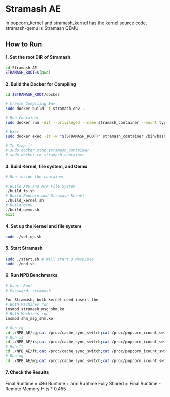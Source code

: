 # Stramash AE

In popcorn\_kernel  and stramash\_kernel has the kernel source code. 
stramash-qemu is Stramash QEMU
  
## How to Run

#### 1. Set the root DIR of Stramash
```bash
cd Stramash-AE
STRAMASH_ROOT=$(pwd)
```
#### 2. Build the Docker for Compiling
```bash
cd $STRAMASH_ROOT/docker

# Create Compiling Env
sudo docker build -t stramash_env .

# Run Container
sudo docker run -dit --privileged --name stramash_container --mount type=bind,source="$(STRAMASH_ROOT)",target="$(STRAMASH_ROOT)" stramash_env

# Exec
sudo docker exec -it -w "$(STRAMASH_ROOT)" stramash_container /bin/bash

# To Stop it
# sudo docker stop stramash_container
# sudo docker rm stramash_container
```
#### 3. Build Kernel, file system, and Qemu
```bash
# Run inside the container

# Build X86 and Arm File System
./build_fs.sh
# Build Popcorn and Stramash Kernel
./build_kernel.sh
# Build qemu
./build_qemu.sh
exit
```
#### 4. Set up the Kernel and file system
```bash
sudo ./set_up.sh 
```
#### 5. Start Stramash
```bash
sudo ./start.sh # Will start 3 Machines
sudo ./end.sh
```
#### 6. Run NPB Benchmarks
```bash
# User: Root
# Passward: stramash

For Stramash, both kernel need insert the 
# Both Machines run
insmod stramash_msg_shm.ko
# Both Machines run
insmod shm_msg_shm.ko

# Run cg
cd ./NPB_AE/cg;cat /proc/cache_sync_switch;cat /proc/popcorn_icount_switch;
# Run is
cd ./NPB_AE/is;cat /proc/cache_sync_switch;cat /proc/popcorn_icount_switch;
# Run ft
cd ./NPB_AE/ft;cat /proc/cache_sync_switch;cat /proc/popcorn_icount_switch;
# Run mg
cd ./NPB_AE/mg;cat /proc/cache_sync_switch;cat /proc/popcorn_icount_switch;
```


#### 7. Check the Results
Final Runtime = x86 Runtime + arm Runtime
Fully Shared = Final Runtime - Remote Memory Hits  * 0.455
